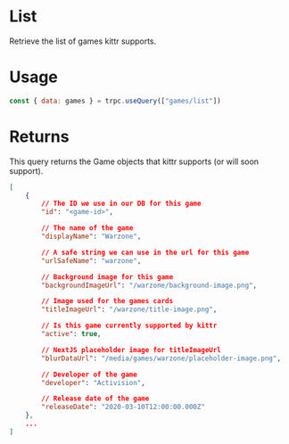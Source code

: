 # List

Retrieve the list of games kittr supports.

# Usage

```js
const { data: games } = trpc.useQuery(["games/list"])
```

# Returns

This query returns the Game objects that kittr supports (or will soon support).

```json
[
	{
        // The ID we use in our DB for this game
		"id": "<game-id>",

        // The name of the game
		"displayName": "Warzone",

        // A safe string we can use in the url for this game
		"urlSafeName": "warzone",

        // Background image for this game
        "backgroundImageUrl": "/warzone/background-image.png",

        // Image used for the games cards
		"titleImageUrl": "/warzone/title-image.png",

        // Is this game currently supported by kittr
		"active": true,

        // NextJS placeholder image for titleImageUrl
		"blurDataUrl": "/media/games/warzone/placeholder-image.png",

        // Developer of the game
		"developer": "Activision",

        // Release date of the game
		"releaseDate": "2020-03-10T12:00:00.000Z"
	},
    ...
]
```
